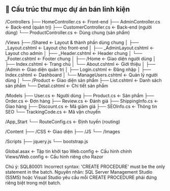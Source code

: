 ﻿## 📂 Cấu trúc thư mục dự án bán linh kiện

/Controllers
├── HomeController.cs         ← Front-end
├── AdminController.cs        ← Back-end (quản trị)
├── CustomerController.cs     ← Back-end (người dùng)
└── ProductController.cs      ← Dùng chung (sản phẩm)

/Views
├── /Shared                   ← Layout & thành phần dùng chung
│   ├── _Layout.cshtml            ← Layout cho front-end
│   ├── _AdminLayout.cshtml       ← Layout cho admin
│   ├── _Header.cshtml            ← Header chung
│   └── _Footer.cshtml            ← Footer chung
│
├── /Home                     ← Giao diện người dùng
│   ├── Index.cshtml              ← Trang chủ
│   └── About.cshtml              ← Giới thiệu
│
├── /Admin                    ← Giao diện quản trị
│   ├── Login.cshtml              ← Đăng nhập
│   ├── Index.cshtml              ← Dashboard
│   └── ManageUsers.cshtml        ← Quản lý người dùng
│
└── /Product                  ← Giao diện sản phẩm
    ├── List.cshtml               ← Danh sách sản phẩm
    └── Detail.cshtml             ← Chi tiết sản phẩm

/Models
├── User.cs                  ← Người dùng
├── Product.cs               ← Sản phẩm
├── Order.cs                 ← Đơn hàng
├── Review.cs                ← Đánh giá
├── ShippingInfo.cs          ← Giao hàng
├── Discount.cs              ← Mã giảm giá
├── SEOInfo.cs               ← Thông tin SEO
└── TrackingCode.cs          ← Mã vận chuyển

/App_Start
└── RouteConfig.cs           ← Định tuyến (routing)

/Content
├── /CSS                     ← Giao diện
├── /JS
└── /Images

/Scripts
├── jquery.js
└── bootstrap.js

Global.asax                 ← Tập tin khởi tạo
Web.config                 ← Cấu hình chính
Views/Web.config           ← Cấu hình riêng cho Razor



Chú ý:
SQL80001: Incorrect syntax: 'CREATE PROCEDURE' must be the only statement in the batch.
Nguyên nhân: SQL Server Management Studio (SSMS) hoặc Visual Studio yêu cầu mỗi 
CREATE PROCEDURE phải đứng riêng biệt trong một batch.